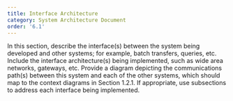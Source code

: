 ```yaml
---
title: Interface Architecture
category: System Architecture Document
order: '6.1'
---
```


In this section, describe the interface(s) between the system being developed and other systems; for example, batch transfers, queries, etc.  Include the interface architecture(s) being implemented, such as wide area networks, gateways, etc.  Provide a diagram depicting the communications path(s) between this system and each of the other systems, which should map to the context diagrams in Section 1.2.1.  If appropriate, use subsections to address each interface being implemented.
